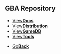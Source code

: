 ## GBA Repository
<fourbutton>
<ul>
            <li><a href="./documentation/">View<strong>Docs</strong></a></li>
            <li><a href="./distributions/">View<strong>Distribution</strong></a></li>
            <li><a href="./gamedatabase/">View<strong>GameDB</strong></a></li>
            <li><a href="./tools/">View<strong>Tools</strong></a></li>
          </ul>
</fourbutton>
<onebutton>
<ul>
            <li><a href="../">Go<strong>Back</strong></a></li>
          </ul>
</onebutton>

